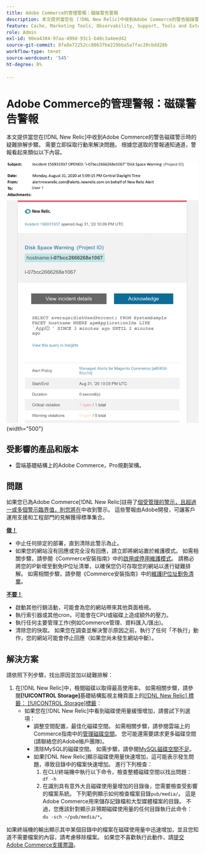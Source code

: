 ```yaml
---
title: Adobe Commerce的管理警報：磁碟警告警報
description: 本文提供當您在 [!DNL New Relic]中收到Adobe Commerce的警告磁碟警示時的疑難排解步驟。 需要立即採取行動來解決問題。
feature: Cache, Marketing Tools, Observability, Support, Tools and External Services
role: Admin
exl-id: 90ea4384-97aa-499d-93c1-b40c3a4eed42
source-git-commit: 8fa8e72252cc80637be229bba5a7fac20cbdd28b
workflow-type: tm+mt
source-wordcount: '545'
ht-degree: 0%

---
```


# Adobe Commerce的管理警報：磁碟警告警報

本文提供當您在[!DNL New Relic]中收到Adobe Commerce的警告磁碟警示時的疑難排解步驟。 需要立即採取行動來解決問題。 根據您選取的警報通知通道，警報看起來類似以下內容。

![磁碟警告警示](../../assets/managed-alerts/disk-warning-magento-managed.png){width="500"}

## 受影響的產品和版本

* 雲端基礎結構上的Adobe Commerce，Pro規劃架構。

## 問題

如果您已為Adobe Commerce[!DNL New Relic]註冊了[個受管理的警示，且超過一或多個警示臨界值，則您將在](managed-alerts-for-magento-commerce.md)中收到警示。 這些警報由Adobe開發，可讓客戶運用支援和工程部門的見解獲得標準集合。

<u> **做！** </u>

* 中止任何排定的部署，直到清除此警示為止。
* 如果您的網站沒有回應或完全沒有回應，請立即將網站置於維護模式。 如需相關步驟，請參閱《Commerce安裝指南》中的[啟用或停用維護模式](https://experienceleague.adobe.com/en/docs/commerce-operations/installation-guide/tutorials/maintenance-mode)。 請務必將您的IP新增至劐免IP位址清單，以確保您仍可存取您的網站以進行疑難排解。 如需相關步驟，請參閱《Commerce安裝指南》中的[維護IP位址劐免清單](https://experienceleague.adobe.com/en/docs/commerce-operations/installation-guide/tutorials/maintenance-mode#maintain-the-list-of-exempt-ip-addresses)。

<u> **不要！** </u>

* 啟動其他行銷活動，可能會為您的網站帶來其他頁面檢視。
* 執行索引器或其他cron，可能會在CPU或磁碟上造成額外的壓力。
* 執行任何主要管理工作(例如Commerce管理、資料匯入/匯出)。
* 清除您的快取。 如果您在調查並解決警示原因之前，執行了任何「不執行」動作，您的網站可能會停止回應（如果您尚未發生網站中斷）。

## 解決方案

請依照下列步驟，找出原因並加以疑難排解：

1. 在[!DNL New Relic]中，檢閱磁碟以取得最高使用率。 如需相關步驟，請參閱&#x200B;**[!UICONTROL Storage]**&#x200B;基礎結構監視主機頁面上的[[!DNL New Relic] 標籤： [!UICONTROL Storage]標籤](https://docs.newrelic.com/docs/infrastructure/infrastructure-data/infrastructure-ui-pages/infra-hosts-ui-page/#storage)：
   * 如果您在[!DNL New Relic]中看到磁碟使用量緩慢增加，請嘗試下列選項：
      * 調整空間配置，最佳化磁碟空間。 如需相關步驟，請參閱雲端上的Commerce指南中的[管理磁碟空間](https://experienceleague.adobe.com/en/docs/commerce-on-cloud/user-guide/develop/storage/manage-disk-space)。 您可能還需要請求更多磁碟空間(請聯絡您的Adobe帳戶團隊)。
      * 清除MySQL的磁碟空間。 如需步驟，請參閱[MySQL磁碟空間不足](https://experienceleague.adobe.com/en/docs/commerce-knowledge-base/kb/troubleshooting/database/mysql-disk-space-is-low-on-magento-commerce-cloud)。
      * 如果[!DNL New Relic]顯示磁碟使用量快速增加，這可能表示發生問題，導致目錄中的檔案快速增加。 進行下列檢查：
         1. 在CLI/終端機中執行以下命令，檢查整體磁碟空間以找出問題： `df -h`
         1. 在識別具有意外大且磁碟使用量增加的目錄後，您需要檢查受影響的檔案系統。 下列範例顯示如何檢查檔案目錄`pub/media/`。 這是Adobe Commerce用來儲存記錄檔和大型媒體檔案的目錄。 不過，您應該針對顯示非預期磁碟使用量的任何目錄執行此命令： `du -sch ~/pub/media/*`。

如果終端機的輸出顯示其中某個目錄中的檔案在磁碟使用量中迅速增加，並且您知道不需要檔案的內容，請考慮移除檔案。 如果您不喜歡執行此動作，請[提交Adobe Commerce支援票證](https://experienceleague.adobe.com/en/docs/commerce-knowledge-base/kb/help-center-guide/magento-help-center-user-guide#support-case)。
